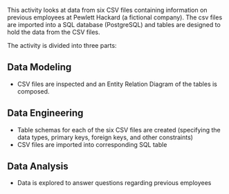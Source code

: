 This activity looks at data from six CSV files containing information on previous employees at Pewlett Hackard (a fictional company). The csv files are imported into a SQL database (PostgreSQL) and tables are designed to hold the data from the CSV files. 

The activity is divided into three parts: 

Data Modeling
-
- CSV files are inspected and an Entity Relation Diagram of the tables is composed.

Data Engineering
-
- Table schemas for each of the six CSV files are created (specifying the data types, primary keys, foreign keys, and other constraints)
- CSV files are imported into corresponding SQL table

Data Analysis
-
- Data is explored to answer questions regarding previous employees

